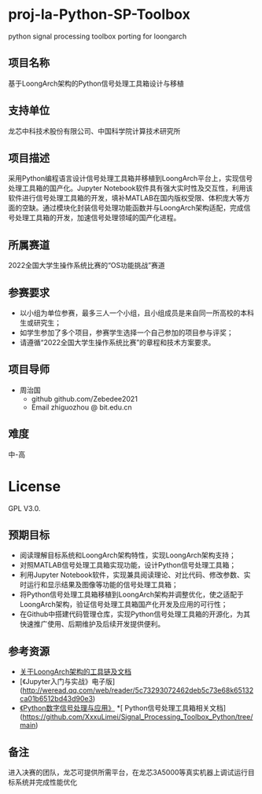 # proj-la-Python-SP-Toolbox
python signal processing toolbox porting for loongarch

## 项目名称
基于LoongArch架构的Python信号处理工具箱设计与移植

## 支持单位
龙芯中科技术股份有限公司、中国科学院计算技术研究所

## 项目描述
采用Python编程语言设计信号处理工具箱并移植到LoongArch平台上，实现信号处理工具箱的国产化。Jupyter Notebook软件具有强大实时性及交互性，利用该软件进行信号处理工具箱的开发，填补MATLAB在国内版权受限、体积庞大等方面的空缺。通过模块化封装信号处理功能函数并与LoongArch架构适配，完成信号处理工具箱的开发，加速信号处理领域的国产化进程。

## 所属赛道
2022全国大学生操作系统比赛的“OS功能挑战”赛道

## 参赛要求
* 以小组为单位参赛，最多三人一个小组，且小组成员是来自同一所高校的本科生或研究生；
* 如学生参加了多个项目，参赛学生选择一个自己参加的项目参与评奖；
* 请遵循“2022全国大学生操作系统比赛”的章程和技术方案要求。

## 项目导师
* 周治国 
    - github github.com/Zebedee2021
    - Email  zhiguozhou @ bit.edu.cn

## 难度
中-高

# License
GPL V3.0.

## 预期目标
* 阅读理解目标系统和LoongArch架构特性，实现LoongArch架构支持；
* 对照MATLAB信号处理工具箱实现功能，设计Python信号处理工具箱；
* 利用Jupyter Notebook软件，实现兼具阅读理论、对比代码、修改参数、实时运行和显示结果及图像等功能的信号处理工具箱；
* 将Python信号处理工具箱移植到LoongArch架构并调整优化，使之适配于LoongArch架构，验证信号处理工具箱国产化开发及应用的可行性；
* 在Github中搭建代码管理仓库，实现Python信号处理工具箱的开源化，为其快速推广使用、后期维护及后续开发提供便利。

## 参考资源
* [关于LoongArch架构的工具链及文档](https://github.com/loongson)
* [《Jupyter入门与实战》电子版]
(http://weread.qq.com/web/reader/5c73293072462deb5c73e68k65132ca01b6512bd43d90e3)
* [《Python数字信号处理与应用》](http://github.com/AllenDowney/ThinkDSP)
*[ Python信号处理工具箱相关文档]
(https://github.com/XxxuLimei/Signal_Processing_Toolbox_Python/tree/main)

## 备注
进入决赛的团队，龙芯可提供所需平台，在龙芯3A5000等真实机器上调试运行目标系统并完成性能优化
